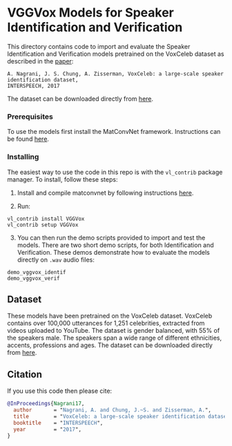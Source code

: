 # VGGVox Models for Speaker Identification and Verification

This directory contains code to import and evaluate the Speaker Identification and Verification models pretrained on the VoxCeleb dataset as described in the [paper](https://www.robots.ox.ac.uk/~vgg/publications/2017/Nagrani17/nagrani17.pdf): 

``` 
A. Nagrani, J. S. Chung, A. Zisserman, VoxCeleb: a large-scale speaker identification dataset, 
INTERSPEECH, 2017
``` 

The dataset can be downloaded directly from [here](http://www.robots.ox.ac.uk/~vgg/data/voxceleb/).

### Prerequisites

To use the models first install the MatConvNet framework.  Instructions can 
be found [here](http://www.vlfeat.org/matconvnet/).


### Installing

The easiest way to use the code in this repo is with the `vl_contrib` package 
manager.  To install, follow these steps: 

1. Install and compile matconvnet by following instructions [here](http://www.vlfeat.org/matconvnet/install/). 

2. Run:

```
vl_contrib install VGGVox
vl_contrib setup VGGVox
```
3. You can then run the demo scripts provided to import and test the models. There are two short demo scripts, for both Identification and Verification. These demos demonstrate how to evaluate the models directly on `.wav` audio files:

```
demo_vggvox_identif
demo_vggvox_verif
```
 
## Dataset 
These models have been pretrained on the VoxCeleb dataset. VoxCeleb contains over 100,000 utterances for 1,251 celebrities, extracted from videos uploaded to YouTube. The dataset is gender balanced, with 55% of the speakers male. The speakers span a wide range of different ethnicities, accents, professions and ages. The dataset can be downloaded directly from [here](http://www.robots.ox.ac.uk/~vgg/data/voxceleb/).

## Citation
If you use this code then please cite:

```bibtex
@InProceedings{Nagrani17,
  author       = "Nagrani, A. and Chung, J.~S. and Zisserman, A.",
  title        = "VoxCeleb: a large-scale speaker identification dataset",
  booktitle    = "INTERSPEECH",
  year         = "2017",
}
```
